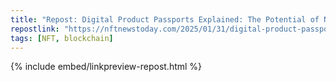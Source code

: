 ```yaml
---
title: "Repost: Digital Product Passports Explained: The Potential of NFTs in Sustainability | NFT News Today"
repostlink: "https://nftnewstoday.com/2025/01/31/digital-product-passports-explained-the-potential-of-nfts-in-sustainability"
tags: [NFT, blockchain]
---
```


{% include embed/linkpreview-repost.html %}
